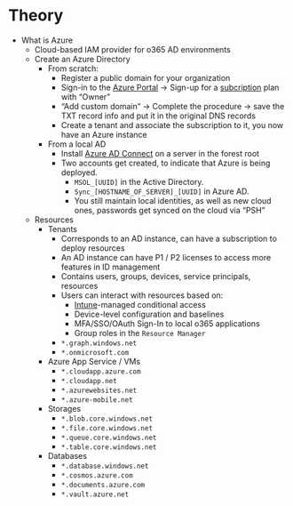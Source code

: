 # Theory
*   What is Azure
    *   Cloud-based IAM provider for o365 AD environments
    *   Create an Azure Directory
        *   From scratch:
            *   Register a public domain for your organization
            *   Sign-in to the [Azure Portal](https://portal.azure.com) → Sign-up for a [subcription](https://portal.azure.com/#blade/Microsoft_Azure_Billing/SubscriptionsBlade) plan with “Owner”
            *   “Add custom domain” → Complete the procedure → save the TXT record info and put it in the original DNS records
            *   Create a tenant and associate the subscription to it, you now have an Azure instance
        *   From a local AD
            *   Install [Azure AD Connect](https://learn.microsoft.com/en-us/azure/active-directory/hybrid/how-to-connect-sync-whatis) on a server in the forest root
            *   Two accounts get created, to indicate that Azure is being deployed.
                *   `MSOL_[UUID]` in the Active Directory.
                *   `Sync_[HOSTNAME_OF_SERVER]_[UUID]` in Azure AD. 
                *   You still maintain local identities, as well as new cloud ones, passwords get synced on the cloud via “PSH”
    *   Resources
        *   Tenants
            *   Corresponds to an AD instance, can have a subscription to deploy resources
            *   An AD instance can have P1 / P2 licenses to access more features in ID management
            *   Contains users, groups, devices, service principals, resources
            *   Users can interact with resources based on:
                *   [Intune](https://endpoint.microsoft.com/)\-managed conditional access
                *   Device-level configuration and baselines
                *   MFA/SSO/OAuth Sign-In to local o365 applications
                *   Group roles in the `Resource Manager` 
            *   `*.graph.windows.net`
            *   `*.onmicrosoft.com`
        *   Azure App Service / VMs
            *   `*.cloudapp.azure.com`
            *   `*.cloudapp.net`
            *   `*.azurewebsites.net`
            *   `*.azure-mobile.net`
        *   Storages
            *   `*.blob.core.windows.net`
            *   `*.file.core.windows.net`
            *   `*.queue.core.windows.net`
            *   `*.table.core.windows.net`
        *   Databases
            *   `*.database.windows.net`
            *   `*.cosmos.azure.com`
            *   `*.documents.azure.com`
            *   `*.vault.azure.net`